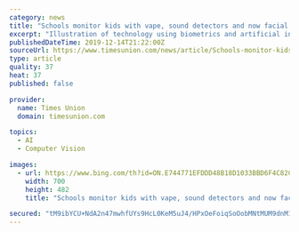 ```yaml
---
category: news
title: "Schools monitor kids with vape, sound detectors and now facial recognition"
excerpt: "Illustration of technology using biometrics and artificial intelligence that is starting to be used in schools. Illustration of technology using biometrics and artificial intelligence that is starting to be used in schools. Caption Close Illustration of technology using biometrics and artificial intelligence that is starting to be used in ..."
publishedDateTime: 2019-12-14T21:22:00Z
sourceUrl: https://www.timesunion.com/news/article/Schools-monitor-kids-with-vape-sound-detectors-14887298.php
type: article
quality: 37
heat: 37
published: false

provider:
  name: Times Union
  domain: timesunion.com

topics:
  - AI
  - Computer Vision

images:
  - url: https://www.bing.com/th?id=ON.E744771EFDDD48B18D1033BBD6F4C82C
    width: 700
    height: 482
    title: "Schools monitor kids with vape, sound detectors and now facial recognition"

secured: "tM9ibYCU+NdA2n47mwhfUYs9HcL0KeM5uJ4/HPxOeFoiqSoOobMNtMUM9dnM1YvKEachkYKxeDTlKAVBlI1AsO/Rdy6/8Iv48iMU40/m+wCBt4XLioyDl3WYwVAGyrX6Sd0PWSXV7w19nIEjATNulYy1euYlbbfKQABdexYGXihxcawpTPR77BFt65cLHICBsiOyVK4VRtMrpD2F3tpCXzBubSeZ+rTYKG4RQTIpXiCRmhIWXMvO1Dt+JuV1S9lGTZDJsbJ1XjcGhiEuDp4JIg==;TNYM2XvwaFrPRQ4WgBxj5g=="
---
```


